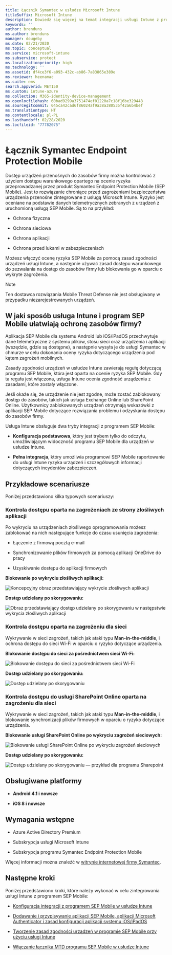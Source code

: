 ```yaml
---
title: Łącznik Symantec w usłudze Microsoft Intune
titleSuffix: Microsoft Intune
description: Dowiedz się więcej na temat integracji usługi Intune z programem Symantec Endpoint Protection Mobile w celu kontrolowania dostępu urządzeń przenośnych do zasobów firmy.
keywords: ''
author: brenduns
ms.author: brenduns
manager: dougeby
ms.date: 02/21/2020
ms.topic: conceptual
ms.service: microsoft-intune
ms.subservice: protect
ms.localizationpriority: high
ms.technology: ''
ms.assetid: df4ce3f6-a093-432c-ab86-7a83865e389e
ms.reviewer: heenamac
ms.suite: ems
search.appverid: MET150
ms.custom: intune-azure
ms.collection: M365-identity-device-management
ms.openlocfilehash: 60bad9299a3751474ef01220a7c18f16be329448
ms.sourcegitcommit: 045ca42cad6f86024af9a38a380535f42a6b4bef
ms.translationtype: HT
ms.contentlocale: pl-PL
ms.lasthandoff: 02/28/2020
ms.locfileid: "77782075"
---
```

# <a name="symantec-endpoint-protection-mobile-connector"></a>Łącznik Symantec Endpoint Protection Mobile

Dostęp urządzeń przenośnych do zasobów firmy można kontrolować z użyciem dostępu warunkowego opartego na ocenie ryzyka przeprowadzanej przez produkt Symantec Endpoint Protection Mobile (SEP Mobile). Jest to rozwiązanie chroniące przed zagrożeniami bezpieczeństwa urządzenia przenośne zintegrowane z usługą Microsoft Intune. Ryzyko jest oceniane na podstawie danych telemetrycznych zebranych z urządzeń z uruchomioną usługą SEP Mobile. Są to na przykład:

- Ochrona fizyczna

- Ochrona sieciowa

- Ochrona aplikacji

- Ochrona przed lukami w zabezpieczeniach

Możesz włączyć ocenę ryzyka SEP Mobile za pomocą zasad zgodności urządzeń usługi Intune, a następnie używać zasad dostępu warunkowego do zezwalania na dostęp do zasobów firmy lub blokowania go w oparciu o wykryte zagrożenia.

> [!NOTE]
> Ten dostawca rozwiązania Mobile Threat Defense nie jest obsługiwany w przypadku niezarejestrowanych urządzeń.

## <a name="how-do-intune-and-sep-mobile-help-protect-your-company-resources"></a>W jaki sposób usługa Intune i program SEP Mobile ułatwiają ochronę zasobów firmy?

Aplikacja SEP Mobile dla systemu Android lub iOS/iPadOS przechwytuje dane telemetryczne z systemu plików, stosu sieci oraz urządzenia i aplikacji (wszędzie, gdzie są dostępne), a następnie wysyła je do usługi Symantec w chmurze w celu dokonania oceny ryzyka dotyczącego urządzenia pod kątem zagrożeń mobilnych.

Zasady zgodności urządzeń w usłudze Intune zawierają regułę dotyczącą programu SEP Mobile, która jest oparta na ocenie ryzyka SEP Mobile. Gdy ta reguła jest włączona, usługa Intune ocenia zgodność urządzenia z zasadami, które zostały włączone.

Jeśli okaże się, że urządzenie nie jest zgodne, może zostać zablokowany dostęp do zasobów, takich jak usługa Exchange Online lub SharePoint Online. Użytkownicy zablokowanych urządzeń otrzymają wskazówki z aplikacji SEP Mobile dotyczące rozwiązania problemu i odzyskania dostępu do zasobów firmy.

Usługa Intune obsługuje dwa tryby integracji z programem SEP Mobile:

- **Konfiguracja podstawowa**, który jest trybem tylko do odczytu, umożliwiającym widoczność programu SEP Mobile dla urządzeń w usłudze Intune.

- **Pełna integracja**, który umożliwia programowi SEP Mobile raportowanie do usługi Intune ryzyka urządzeń i szczegółowych informacji dotyczących incydentów zabezpieczeń.

## <a name="sample-scenarios"></a>Przykładowe scenariusze

Poniżej przedstawiono kilka typowych scenariuszy:

### <a name="control-access-based-on-threats-from-malicious-apps"></a>Kontrola dostępu oparta na zagrożeniach ze strony złośliwych aplikacji

Po wykryciu na urządzeniach złośliwego oprogramowania możesz zablokować na nich następujące funkcje do czasu usunięcia zagrożenia:

- Łączenie z firmową pocztą e-mail

- Synchronizowanie plików firmowych za pomocą aplikacji OneDrive do pracy

- Uzyskiwanie dostępu do aplikacji firmowych

**Blokowanie po wykryciu złośliwych aplikacji:**

![Koncepcyjny obraz przedstawiający wykrycie złośliwych aplikacji](./media/skycure-mobile-threat-defense-connector/symantec-arch-1.png)

**Dostęp udzielany po skorygowaniu:**

![Obraz przedstawiający dostęp udzielany po skorygowaniu w następstwie wykrycia złośliwych aplikacji](./media/skycure-mobile-threat-defense-connector/symantec-arch-2.png)

### <a name="control-access-based-on-threat-to-network"></a>Kontrola dostępu oparta na zagrożeniu dla sieci

Wykrywanie w sieci zagrożeń, takich jak ataki typu **Man-in-the-middle**, i ochrona dostępu do sieci Wi-Fi w oparciu o ryzyko dotyczące urządzenia.

**Blokowanie dostępu do sieci za pośrednictwem sieci Wi-Fi:**

![Blokowanie dostępu do sieci za pośrednictwem sieci Wi-Fi](./media/skycure-mobile-threat-defense-connector/symantec-arch-3.png)

**Dostęp udzielany po skorygowaniu:**

![Dostęp udzielany po skorygowaniu](./media/skycure-mobile-threat-defense-connector/symantec-arch-4.png)

### <a name="control-access-to-sharepoint-online-based-on-threat-to-network"></a>Kontrola dostępu do usługi SharePoint Online oparta na zagrożeniu dla sieci

Wykrywanie w sieci zagrożeń, takich jak ataki typu **Man-in-the-middle**, i blokowanie synchronizacji plików firmowych w oparciu o ryzyko dotyczące urządzenia.

**Blokowanie usługi SharePoint Online po wykryciu zagrożeń sieciowych:**

![Blokowanie usługi SharePoint Online po wykryciu zagrożeń sieciowych](./media/skycure-mobile-threat-defense-connector/symantec-arch-5.png)

**Dostęp udzielany po skorygowaniu:**

![Dostęp udzielany po skorygowaniu — przykład dla programu Sharepoint](./media/skycure-mobile-threat-defense-connector/symantec-arch-6.png)

## <a name="supported-platforms"></a>Obsługiwane platformy

- **Android 4.1 i nowsze**

- **iOS 8 i nowsze**

## <a name="pre-requisites"></a>Wymagania wstępne

- Azure Active Directory Premium

- Subskrypcja usługi Microsoft Intune

- Subskrypcja programu Symantec Endpoint Protection Mobile

Więcej informacji można znaleźć w [witrynie internetowej firmy Symantec](https://www.skycure.com/skycure-microsoft-integration/).

## <a name="next-steps"></a>Następne kroki

Poniżej przedstawiono kroki, które należy wykonać w celu zintegrowania usługi Intune z programem SEP Mobile:

- [Konfiguracja integracji z programem SEP Mobile w usłudze Intune](skycure-mtd-connector-integration.md)

- [Dodawanie i przypisywanie aplikacji SEP Mobile, aplikacji Microsoft Authenticator i zasad konfiguracji aplikacji systemu iOS/iPadOS](mtd-apps-ios-app-configuration-policy-add-assign.md)

- [Tworzenie zasad zgodności urządzeń w programie SEP Mobile przy użyciu usługi Intune](mtd-device-compliance-policy-create.md)

- [Włączanie łącznika MTD programu SEP Mobile w usłudze Intune](mtd-connector-enable.md)
